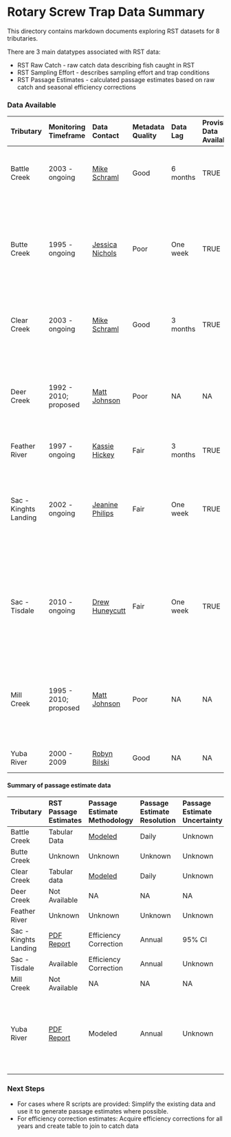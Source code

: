 
# Rotary Screw Trap Data Summary 

This directory contains markdown documents exploring RST datasets for 8 tributaries. 

There are 3 main datatypes associated with RST data:

* RST Raw Catch - raw catch data describing fish caught in RST 
* RST Sampling Effort - describes sampling effort and trap conditions
* RST Passage Estimates - calculated passage estimates based on raw catch and seasonal efficiency corrections


### Data Available

| Tributary | Monitoring Timeframe | Data Contact | Metadata Quality | Data Lag | Provisional Data Available | Notes | 
| :--------- | :------------ | :------------ | :----------- | :-----------| :----------- | :--------------------- | 
| Battle Creek | 2003 - ongoing | [Mike Schraml](mailto:mike_schraml@fws.gov)  | Good | 6 months | TRUE | Provisional data may be available but will not be easy to get | 
| Butte Creek | 1995 - ongoing | [Jessica Nichols](Jessica.Nichols@Wildlife.ca.gov) | Poor | One week | TRUE | Field crew uploads to CAMP daily, QC on a weekly basis, need to wait until end of season for escapement values |
| Clear Creek | 2003 - ongoing | [Mike Schraml](mailto:mike_schraml@fws.gov)  | Good | 3 months | TRUE | Provisional data may be available but will not be easy to get |
| Deer Creek | 1992 - 2010; proposed | [Matt Johnson](mailto:Matt.Johnson@wildlife.ca.gov) | Poor | NA | NA | Currently only historical data; proposed program that will be similar to Clear and Battle |
| Feather River | 1997 - ongoing | [Kassie Hickey](mailto:KHickey@psmfc.org) | Fair | 3 months | TRUE | |
| Sac - Kinghts Landing | 2002 - ongoing | [Jeanine Philips](mailto:Jeanine.Phillips@wildlife.ca.gov) | Fair | One week | TRUE | Field crew uploads to CAMP daily, QC on a weekly basis, need to wait until end of season for escapement values |
| Sac - Tisdale | 2010 - ongoing | [Drew Huneycutt](mailto:andrew.huneycutt@wildlife.ca.gov) | Fair | One week | TRUE | Field crew uploads to CAMP daily, QC on a weekly basis, need to wait until end of season for escapement values |
| Mill Creek | 1995 - 2010; proposed | [Matt Johnson](mailto:Matt.Johnson@wildlife.ca.gov) | Poor | NA | NA | Currently only historical data; proposed program that will be similar to Clear and Battle |
| Yuba River | 2000 - 2009 | [Robyn Bilski](mailto:Robyn.Bilski@Wildlife.ca.gov) | Good | NA | NA | Only historical data |



#### Summary of passage estimate data

| Tributary | RST Passage Estimates | Passage Estimate Methodology | Passage Estimate Resolution | Passage Estimate Uncertainty | Notes |
| :--------- | :------------ | :------------ | :----------- | :-----------| :----------- |
| Battle Creek | Tabular Data | [Modeled](https://github.com/FlowWest/JPE-datasets/blob/main/scripts/rst/battle-creek/Daily%20Passage.R) | Daily | Unknown | |
| Butte Creek | Unknown | Unknown | Unknown | Unknown | |
| Clear Creek | Tabular data | [Modeled](https://github.com/FlowWest/JPE-datasets/blob/main/scripts/rst/battle-creek/Daily%20Passage.R) | Daily | Unknown | |
| Deer Creek | Not Available | NA | NA | NA | |
| Feather River | Unknown | Unknown | Unknown | Unknown | |
| Sac - Kinghts Landing | [PDF Report](https://www.calfish.org/ProgramsData/ConservationandManagement/CentralValleyMonitoring/SacramentoValleyTributaryMonitoring/MiddleSacramentoRiverSalmonandSteelheadMonitoring.aspx) | Efficiency Correction | Annual | 95% CI | | 
| Sac - Tisdale | Available | Efficiency Correction | Annual | Unknown | |
| Mill Creek | Not Available | NA | NA | NA | |
| Yuba River | [PDF Report](https://www.yubawater.org/Archive.aspx?AMID=45) | Modeled | Annual | Unknown | Daily estimates are calculated using the GAM model but are not reported



### Next Steps 

- For cases where R scripts are provided: Simplify the existing data and use it to generate passage estimates where possible. 
- For efficiency correction estimates: Acquire efficiency corrections for all years and create table to join to catch data
